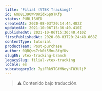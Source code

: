 ```yaml
---
title: 'Filial (VTEX Tracking)'
id: 6mD8L390WPORidxGp9TKfp
status: PUBLISHED
createdAt: 2020-08-03T20:14:44.482Z
updatedAt: 2021-10-06T15:36:40.410Z
publishedAt: 2021-10-06T15:36:40.410Z
firstPublishedAt: 2020-08-03T20:24:48.068Z
contentType: tutorial
productTeam: Post-purchase
author: 0QBQws7rk0t5Mnu8fgfUv
slugEN: vtex-tracking-branch
legacySlug: filial-vtex-tracking
locale: es
subcategoryId: 7yiFRk9TGfMNeyhT83UljP
---
```


> ⚠️ Contenido bajo traducción.
